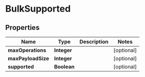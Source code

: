 

# BulkSupported


## Properties

| Name | Type | Description | Notes |
|------------ | ------------- | ------------- | -------------|
|**maxOperations** | **Integer** |  |  [optional] |
|**maxPayloadSize** | **Integer** |  |  [optional] |
|**supported** | **Boolean** |  |  [optional] |



